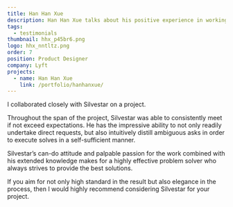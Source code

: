 ```yaml
---
title: Han Han Xue
description: Han Han Xue talks about his positive experience in working with Silvestar Bistrović.
tags:
  - testimonials
thumbnail: hhx_p45br6.png
logo: hhx_nntltz.png
order: 7
position: Product Designer
company: Lyft
projects:
  - name: Han Han Xue
    link: /portfolio/hanhanxue/
---
```


I collaborated closely with Silvestar on a project.

Throughout the span of the project, Silvestar was able to consistently meet if not exceed expectations. He has the impressive ability to not only readily undertake direct requests, but also intuitively distill ambiguous asks in order to execute solves in a self-sufficient manner.

Silvestar’s can-do attitude and palpable passion for the work combined with his extended knowledge makes for a highly effective problem solver who always strives to provide the best solutions.

If you aim for not only high standard in the result but also elegance in the process, then I would highly recommend considering Silvestar for your project.
